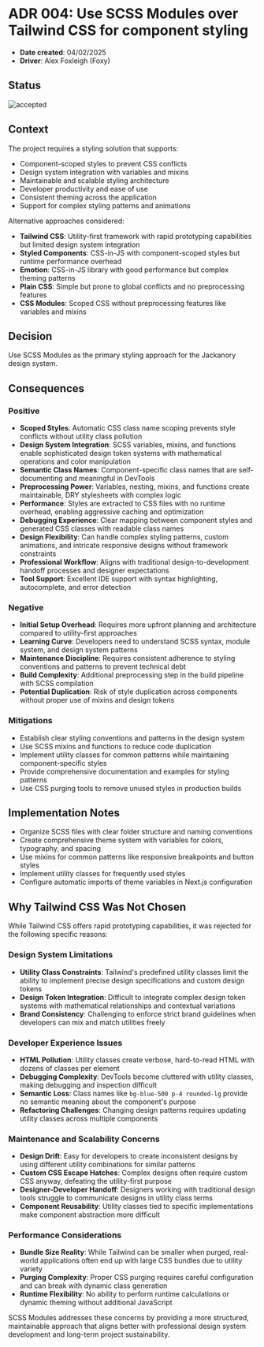 # ADR 004: Use SCSS Modules over Tailwind CSS for component styling

- **Date created**: 04/02/2025
- **Driver**: Alex Foxleigh (Foxy)

## Status

![accepted]

## Context

The project requires a styling solution that supports:

- Component-scoped styles to prevent CSS conflicts
- Design system integration with variables and mixins
- Maintainable and scalable styling architecture
- Developer productivity and ease of use
- Consistent theming across the application
- Support for complex styling patterns and animations

Alternative approaches considered:

- **Tailwind CSS**: Utility-first framework with rapid prototyping capabilities but limited design system integration
- **Styled Components**: CSS-in-JS with component-scoped styles but runtime performance overhead
- **Emotion**: CSS-in-JS library with good performance but complex theming patterns
- **Plain CSS**: Simple but prone to global conflicts and no preprocessing features
- **CSS Modules**: Scoped CSS without preprocessing features like variables and mixins

## Decision

Use SCSS Modules as the primary styling approach for the Jackanory design system.

## Consequences

### Positive

- **Scoped Styles**: Automatic CSS class name scoping prevents style conflicts without utility class pollution
- **Design System Integration**: SCSS variables, mixins, and functions enable sophisticated design token systems with mathematical operations and color manipulation
- **Semantic Class Names**: Component-specific class names that are self-documenting and meaningful in DevTools
- **Preprocessing Power**: Variables, nesting, mixins, and functions create maintainable, DRY stylesheets with complex logic
- **Performance**: Styles are extracted to CSS files with no runtime overhead, enabling aggressive caching and optimization
- **Debugging Experience**: Clear mapping between component styles and generated CSS classes with readable class names
- **Design Flexibility**: Can handle complex styling patterns, custom animations, and intricate responsive designs without framework constraints
- **Professional Workflow**: Aligns with traditional design-to-development handoff processes and designer expectations
- **Tool Support**: Excellent IDE support with syntax highlighting, autocomplete, and error detection

### Negative

- **Initial Setup Overhead**: Requires more upfront planning and architecture compared to utility-first approaches
- **Learning Curve**: Developers need to understand SCSS syntax, module system, and design system patterns
- **Maintenance Discipline**: Requires consistent adherence to styling conventions and patterns to prevent technical debt
- **Build Complexity**: Additional preprocessing step in the build pipeline with SCSS compilation
- **Potential Duplication**: Risk of style duplication across components without proper use of mixins and design tokens

### Mitigations

- Establish clear styling conventions and patterns in the design system
- Use SCSS mixins and functions to reduce code duplication
- Implement utility classes for common patterns while maintaining component-specific styles
- Provide comprehensive documentation and examples for styling patterns
- Use CSS purging tools to remove unused styles in production builds

## Implementation Notes

- Organize SCSS files with clear folder structure and naming conventions
- Create comprehensive theme system with variables for colors, typography, and spacing
- Use mixins for common patterns like responsive breakpoints and button styles
- Implement utility classes for frequently used styles
- Configure automatic imports of theme variables in Next.js configuration

## Why Tailwind CSS Was Not Chosen

While Tailwind CSS offers rapid prototyping capabilities, it was rejected for the following specific reasons:

### Design System Limitations

- **Utility Class Constraints**: Tailwind's predefined utility classes limit the ability to implement precise design specifications and custom design tokens
- **Design Token Integration**: Difficult to integrate complex design token systems with mathematical relationships and contextual variations
- **Brand Consistency**: Challenging to enforce strict brand guidelines when developers can mix and match utilities freely

### Developer Experience Issues

- **HTML Pollution**: Utility classes create verbose, hard-to-read HTML with dozens of classes per element
- **Debugging Complexity**: DevTools become cluttered with utility classes, making debugging and inspection difficult
- **Semantic Loss**: Class names like `bg-blue-500 p-4 rounded-lg` provide no semantic meaning about the component's purpose
- **Refactoring Challenges**: Changing design patterns requires updating utility classes across multiple components

### Maintenance and Scalability Concerns

- **Design Drift**: Easy for developers to create inconsistent designs by using different utility combinations for similar patterns
- **Custom CSS Escape Hatches**: Complex designs often require custom CSS anyway, defeating the utility-first purpose
- **Designer-Developer Handoff**: Designers working with traditional design tools struggle to communicate designs in utility class terms
- **Component Reusability**: Utility classes tied to specific implementations make component abstraction more difficult

### Performance Considerations

- **Bundle Size Reality**: While Tailwind can be smaller when purged, real-world applications often end up with large CSS bundles due to utility variety
- **Purging Complexity**: Proper CSS purging requires careful configuration and can break with dynamic class generation
- **Runtime Flexibility**: No ability to perform runtime calculations or dynamic theming without additional JavaScript

SCSS Modules addresses these concerns by providing a more structured, maintainable approach that aligns better with professional
design system development and long-term project sustainability.

[accepted]: https://img.shields.io/badge/Accepted-green?style=for-the-badge
[proposed]: https://img.shields.io/badge/Proposed-yellow?style=for-the-badge
[superceded]: https://img.shields.io/badge/Superceded-orange?style=for-the-badge
[rejected]: https://img.shields.io/badge/Rejected-red?style=for-the-badge
[deprecated]: https://img.shields.io/badge/Deprecated-grey?style=for-the-badge
